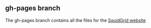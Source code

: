 gh-pages branch
--------------------

The gh-pages branch contains all the files for the [SquidGrid website](http://gigglesquid.github.io/SquidGrid/)

